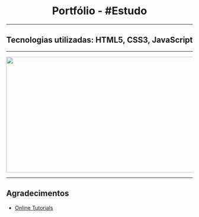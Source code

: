 <h1 align="center">
  Portfólio - #Estudo
</h1>
<hr>
<h2 align="center">
  Tecnologias utilizadas:
  HTML5, CSS3, JavaScript
</h2>
<hr>
<p align="center">
  <img src="https://github.com/emersonlimas/portfolio/blob/main/img/portfolio.gif" width="672" height="312"/>
</p>
<hr>
<h2>Agradecimentos</h2>

<ul>
  <li><a href="https://www.onlinetutorialsweb.com/">Online Tutorials</a></li>
</ul>
